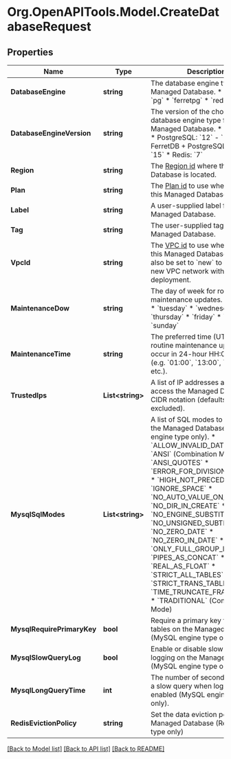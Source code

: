 # Org.OpenAPITools.Model.CreateDatabaseRequest

## Properties

Name | Type | Description | Notes
------------ | ------------- | ------------- | -------------
**DatabaseEngine** | **string** | The database engine type for the Managed Database. * &#x60;mysql&#x60; * &#x60;pg&#x60; * &#x60;ferretpg&#x60; * &#x60;redis&#x60; | 
**DatabaseEngineVersion** | **string** | The version of the chosen database engine type for the Managed Database. * MySQL: &#x60;8&#x60; * PostgreSQL: &#x60;12&#x60; - &#x60;15&#x60; * FerretDB + PostgreSQL: &#x60;12&#x60; - &#x60;15&#x60; * Redis: &#x60;7&#x60; | 
**Region** | **string** | The [Region id](#operation/list-regions) where the Managed Database is located. | 
**Plan** | **string** | The [Plan id](#operation/list-database-plans) to use when deploying this Managed Database. | 
**Label** | **string** | A user-supplied label for this Managed Database. | 
**Tag** | **string** | The user-supplied tag for this Managed Database. | [optional] 
**VpcId** | **string** | The [VPC id](#operation/list-vpcs) to use when deploying this Managed Database. It can also be set to &#x60;new&#x60; to configure a new VPC network with this deployment. | [optional] 
**MaintenanceDow** | **string** | The day of week for routine maintenance updates. * &#x60;monday&#x60; * &#x60;tuesday&#x60; * &#x60;wednesday&#x60; * &#x60;thursday&#x60; * &#x60;friday&#x60; * &#x60;saturday&#x60; * &#x60;sunday&#x60; | [optional] 
**MaintenanceTime** | **string** | The preferred time (UTC) for routine maintenance updates to occur in 24-hour HH:00 format (e.g. &#x60;01:00&#x60;, &#x60;13:00&#x60;, &#x60;23:00&#x60;, etc.). | [optional] 
**TrustedIps** | **List&lt;string&gt;** | A list of IP addresses allowed to access the Managed Database in CIDR notation (defaults to /32 if excluded). | [optional] 
**MysqlSqlModes** | **List&lt;string&gt;** | A list of SQL modes to enable on the Managed Database (MySQL engine type only). * &#x60;ALLOW_INVALID_DATES&#x60; * &#x60;ANSI&#x60; (Combination Mode) * &#x60;ANSI_QUOTES&#x60; * &#x60;ERROR_FOR_DIVISION_BY_ZERO&#x60; * &#x60;HIGH_NOT_PRECEDENCE&#x60; * &#x60;IGNORE_SPACE&#x60; * &#x60;NO_AUTO_VALUE_ON_ZERO&#x60; * &#x60;NO_DIR_IN_CREATE&#x60; * &#x60;NO_ENGINE_SUBSTITUTION&#x60; * &#x60;NO_UNSIGNED_SUBTRACTION&#x60; * &#x60;NO_ZERO_DATE&#x60; * &#x60;NO_ZERO_IN_DATE&#x60; * &#x60;ONLY_FULL_GROUP_BY&#x60; * &#x60;PIPES_AS_CONCAT&#x60; * &#x60;REAL_AS_FLOAT&#x60; * &#x60;STRICT_ALL_TABLES&#x60; * &#x60;STRICT_TRANS_TABLES&#x60; * &#x60;TIME_TRUNCATE_FRACTIONAL&#x60; * &#x60;TRADITIONAL&#x60; (Combination Mode) | [optional] 
**MysqlRequirePrimaryKey** | **bool** | Require a primary key for all tables on the Managed Database (MySQL engine type only). | [optional] 
**MysqlSlowQueryLog** | **bool** | Enable or disable slow query logging on the Managed Database (MySQL engine type only). | [optional] 
**MysqlLongQueryTime** | **int** | The number of seconds to denote a slow query when logging is enabled (MySQL engine type only). | [optional] 
**RedisEvictionPolicy** | **string** | Set the data eviction policy for the Managed Database (Redis engine type only) | [optional] 

[[Back to Model list]](../README.md#documentation-for-models) [[Back to API list]](../README.md#documentation-for-api-endpoints) [[Back to README]](../README.md)

